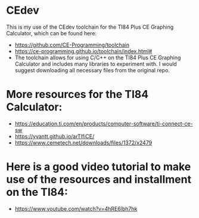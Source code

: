 # CEdev
This is my use of the CEdev toolchain for the TI84 Plus CE Graphing Calculator, which can be found here:
- https://github.com/CE-Programming/toolchain
- https://ce-programming.github.io/toolchain/index.html#
- The toolchain allows for using C/C++ on the TI84 Plus CE Graphing Calculator and includes many libraries to experiment with. I would suggest downloading all necessary files from the original repo.
# More resources for the TI84 Calculator: 
- https://education.ti.com/en/products/computer-software/ti-connect-ce-sw
- https://yvantt.github.io/arTIfiCE/
- https://www.cemetech.net/downloads/files/1372/x2479
# Here is a good video tutorial to make use of the resources and installment on the TI84:
- https://www.youtube.com/watch?v=4hRE6lbh7hk
